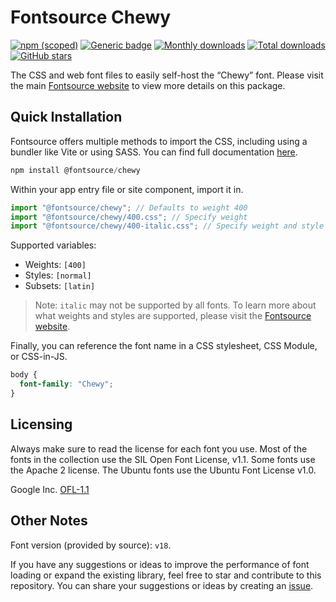 # Fontsource Chewy

[![npm (scoped)](https://img.shields.io/npm/v/@fontsource/chewy?color=brightgreen)](https://www.npmjs.com/package/@fontsource/chewy) [![Generic badge](https://img.shields.io/badge/fontsource-passing-brightgreen)](https://github.com/fontsource/fontsource) [![Monthly downloads](https://badgen.net/npm/dm/@fontsource/chewy)](https://github.com/fontsource/fontsource) [![Total downloads](https://badgen.net/npm/dt/@fontsource/chewy)](https://github.com/fontsource/fontsource) [![GitHub stars](https://img.shields.io/github/stars/fontsource/fontsource.svg?style=social&label=Star)](https://github.com/fontsource/fontsource/stargazers)

The CSS and web font files to easily self-host the “Chewy” font. Please visit the main [Fontsource website](https://fontsource.org/fonts/chewy) to view more details on this package.

## Quick Installation

Fontsource offers multiple methods to import the CSS, including using a bundler like Vite or using SASS. You can find full documentation [here](https://fontsource.org/docs/getting-started/introduction).

```javascript
npm install @fontsource/chewy
```

Within your app entry file or site component, import it in.

```javascript
import "@fontsource/chewy"; // Defaults to weight 400
import "@fontsource/chewy/400.css"; // Specify weight
import "@fontsource/chewy/400-italic.css"; // Specify weight and style
```

Supported variables:
- Weights: `[400]`
- Styles: `[normal]`
- Subsets: `[latin]`

> Note: `italic` may not be supported by all fonts. To learn more about what weights and styles are supported, please visit the [Fontsource website](https://fontsource.org/fonts/chewy).

Finally, you can reference the font name in a CSS stylesheet, CSS Module, or CSS-in-JS.

```css
body {
  font-family: "Chewy";
}
```

## Licensing
Always make sure to read the license for each font you use. Most of the fonts in the collection use the SIL Open Font License, v1.1. Some fonts use the Apache 2 license. The Ubuntu fonts use the Ubuntu Font License v1.0.

Google Inc.
[OFL-1.1](http://scripts.sil.org/OFL)

## Other Notes
Font version (provided by source): `v18`.

If you have any suggestions or ideas to improve the performance of font loading or expand the existing library, feel free to star and contribute to this repository. You can share your suggestions or ideas by creating an [issue](https://github.com/fontsource/fontsource/issues).